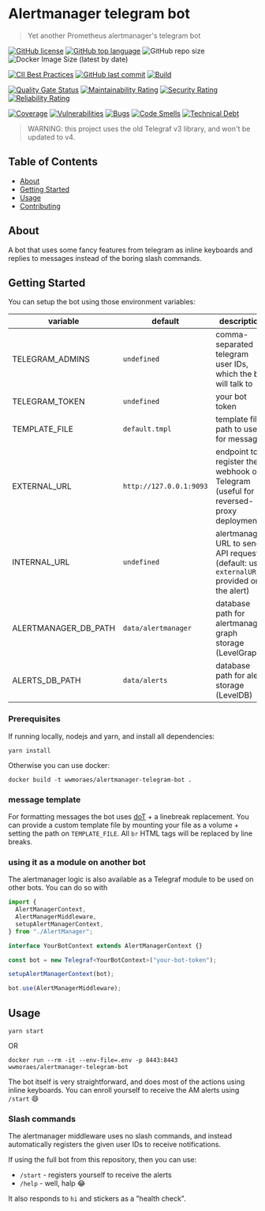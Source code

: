 # Alertmanager telegram bot

> Yet another Prometheus alertmanager's telegram bot

[![GitHub license](https://img.shields.io/github/license/wwmoraes/alertmanager-telegram-bot)](https://github.com/wwmoraes/alertmanager-telegram-bot/blob/master/LICENSE)
[![GitHub top language](https://img.shields.io/github/languages/top/wwmoraes/alertmanager-telegram-bot)](https://github.com/wwmoraes/alertmanager-telegram-bot/search?l=typescript)
![GitHub repo size](https://img.shields.io/github/repo-size/wwmoraes/alertmanager-telegram-bot)
![Docker Image Size (latest by date)](https://img.shields.io/docker/image-size/wwmoraes/alertmanager-telegram-bot)

[![CII Best Practices](https://bestpractices.coreinfrastructure.org/projects/4130/badge)](https://bestpractices.coreinfrastructure.org/projects/4130)
[![GitHub last commit](https://img.shields.io/github/last-commit/wwmoraes/alertmanager-telegram-bot)](https://github.com/wwmoraes/alertmanager-telegram-bot/commits/master)
[![Build](https://github.com/wwmoraes/alertmanager-telegram-bot/workflows/Build/badge.svg)](https://github.com/wwmoraes/alertmanager-telegram-bot/actions)

[![Quality Gate Status](https://sonarcloud.io/api/project_badges/measure?project=wwmoraes_alertmanager-telegram-bot&metric=alert_status)](https://sonarcloud.io/dashboard?id=wwmoraes_alertmanager-telegram-bot)
[![Maintainability Rating](https://sonarcloud.io/api/project_badges/measure?project=wwmoraes_alertmanager-telegram-bot&metric=sqale_rating)](https://sonarcloud.io/dashboard?id=wwmoraes_alertmanager-telegram-bot)
[![Security Rating](https://sonarcloud.io/api/project_badges/measure?project=wwmoraes_alertmanager-telegram-bot&metric=security_rating)](https://sonarcloud.io/dashboard?id=wwmoraes_alertmanager-telegram-bot)
[![Reliability Rating](https://sonarcloud.io/api/project_badges/measure?project=wwmoraes_alertmanager-telegram-bot&metric=reliability_rating)](https://sonarcloud.io/dashboard?id=wwmoraes_alertmanager-telegram-bot)

[![Coverage](https://sonarcloud.io/api/project_badges/measure?project=wwmoraes_alertmanager-telegram-bot&metric=coverage)](https://sonarcloud.io/dashboard?id=wwmoraes_alertmanager-telegram-bot)
[![Vulnerabilities](https://sonarcloud.io/api/project_badges/measure?project=wwmoraes_alertmanager-telegram-bot&metric=vulnerabilities)](https://sonarcloud.io/dashboard?id=wwmoraes_alertmanager-telegram-bot)
[![Bugs](https://sonarcloud.io/api/project_badges/measure?project=wwmoraes_alertmanager-telegram-bot&metric=bugs)](https://sonarcloud.io/dashboard?id=wwmoraes_alertmanager-telegram-bot)
[![Code Smells](https://sonarcloud.io/api/project_badges/measure?project=wwmoraes_alertmanager-telegram-bot&metric=code_smells)](https://sonarcloud.io/dashboard?id=wwmoraes_alertmanager-telegram-bot)
[![Technical Debt](https://sonarcloud.io/api/project_badges/measure?project=wwmoraes_alertmanager-telegram-bot&metric=sqale_index)](https://sonarcloud.io/dashboard?id=wwmoraes_alertmanager-telegram-bot)

> WARNING: this project uses the old Telegraf v3 library, and won't be
> updated to v4.

## Table of Contents

- [About](#about)
- [Getting Started](#getting_started)
- [Usage](#usage)
- [Contributing](../CONTRIBUTING.md)

## About <a name = "about"></a>

A bot that uses some fancy features from telegram as inline keyboards and replies
to messages instead of the boring slash commands.

## Getting Started <a name = "getting_started"></a>

You can setup the bot using those environment variables:

| variable             | default                 | description                                                                               |
| -------------------- | ----------------------- | ----------------------------------------------------------------------------------------- |
| TELEGRAM_ADMINS      | `undefined`             | comma-separated telegram user IDs, which the bot will talk to                             |
| TELEGRAM_TOKEN       | `undefined`             | your bot token                                                                            |
| TEMPLATE_FILE        | `default.tmpl`          | template file path to use for messages                                                    |
| EXTERNAL_URL         | `http://127.0.0.1:9093` | endpoint to register the webhook on Telegram (useful for reversed-proxy deployments)      |
| INTERNAL_URL         | `undefined`             | alertmanager URL to send API requests (default: uses `externalURL` provided on the alert) |
| ALERTMANAGER_DB_PATH | `data/alertmanager`     | database path for alertmanager graph storage (LevelGraph)                                 |
| ALERTS_DB_PATH       | `data/alerts`           | database path for alert storage (LevelDB)                                                 |

### Prerequisites

If running locally, nodejs and yarn, and install all dependencies:

```shell
yarn install
```

Otherwise you can use docker:

```shell
docker build -t wwmoraes/alertmanager-telegram-bot .
```

### message template

For formatting messages the bot uses [doT](https://github.com/olado/doT) + a
linebreak replacement. You can provide a custom template file by mounting your file
as a volume + setting the path on `TEMPLATE_FILE`. All `br` HTML tags will be
replaced by line breaks.

### using it as a module on another bot

The alertmanager logic is also available as a Telegraf module to be used on other
bots. You can do so with

```typescript
import {
  AlertManagerContext,
  AlertManagerMiddleware,
  setupAlertManagerContext,
} from "./AlertManager";

interface YourBotContext extends AlertManagerContext {}

const bot = new Telegraf<YourBotContext>("your-bot-token");

setupAlertManagerContext(bot);

bot.use(AlertManagerMiddleware);
```

## Usage <a name = "usage"></a>

```shell
yarn start
```

OR

```shell
docker run --rm -it --env-file=.env -p 8443:8443 wwmoraes/alertmanager-telegram-bot
```

The bot itself is very straightforward, and does most of the actions using inline
keyboards. You can enroll yourself to receive the AM alerts using `/start` 😄

### Slash commands

The alertmanager middleware uses no slash commands, and instead automatically
registers the given user IDs to receive notifications.

If using the full bot from this repository, then you can use:

- `/start` - registers yourself to receive the alerts
- `/help` - well, halp 😂

It also responds to `hi` and stickers as a "health check".
